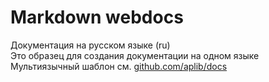 Markdown webdocs
=======
Документация на русском языке (ru)  
Это образец для создания документации на одном языке  
Мультиязычный шаблон см. [github.com/aplib/docs](https://github.com/aplib/docs)